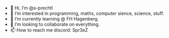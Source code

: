 - 👋 Hi, I’m @s-prechtl
- 👀 I’m interested in programming, maths, computer sience, science, stuff.
- 🌱 I’m currently learning @ FH Hagenberg.
- 💞️ I’m looking to collaborate on everything.
- 📫 How to reach me discord: Spr3eZ

<!---
s-prechtl/s-prechtl is a ✨ special ✨ repository because its `README.md` (this file) appears on your GitHub profile.
You can click the Preview link to take a look at your changes.
--->
